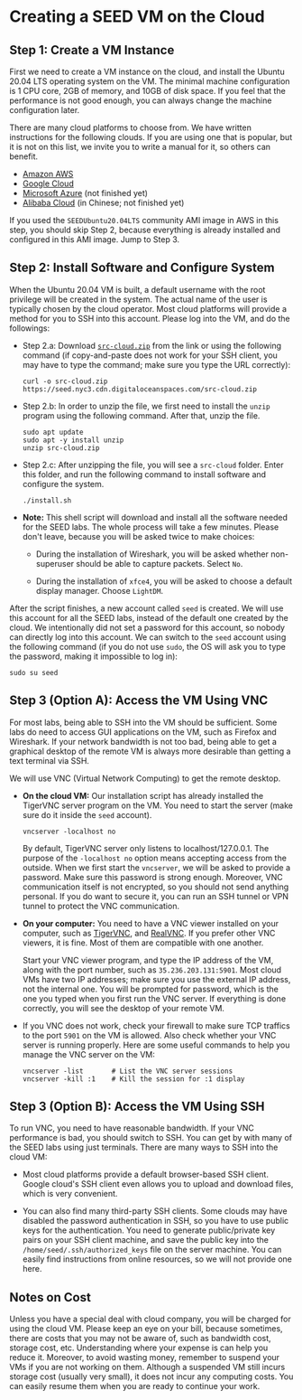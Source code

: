 # Creating a SEED VM on the Cloud


## Step 1: Create a VM Instance

First we need to create a VM instance on the cloud, and install the Ubuntu 20.04 LTS
operating system on the VM. The minimal machine configuration
is 1 CPU core, 2GB of memory, and 10GB of disk space. If you feel that the 
performance is not good enough, you can always change the machine 
configuration later. 

There are many cloud platforms to choose from. We have written instructions 
for the following clouds. If you are using one that is popular, but it is 
not on this list, we invite you to write a manual for it, 
so others can benefit. 

- [Amazon AWS](./create_vm_aws.md)
- [Google Cloud](./create_vm_gcp.md)
- [Microsoft Azure](./create_vm_azure.md) (not finished yet)
- [Alibaba Cloud](./create_vm_ali.md) (in Chinese; not finished yet)


If you used the `SEEDUbuntu20.04LTS` community AMI image in AWS in this step, 
you should skip Step 2, because everything is already installed and configured
in this AMI image. Jump to Step 3.

## Step 2: Install Software and Configure System 


When the Ubuntu 20.04 VM is built, a default username with the root privilege 
will be created in the system. The actual name of the user is typically
chosen by the cloud operator. Most cloud platforms will provide 
a method for you to SSH into this account. Please log into the VM, and do the followings:

- Step 2.a: Download [`src-cloud.zip`](https://seed.nyc3.cdn.digitaloceanspaces.com/src-cloud.zip) 
  from the link or using the following command (if copy-and-paste does not work
  for your SSH client, you may have to type the command; make sure you type 
  the URL correctly):
  ```
  curl -o src-cloud.zip https://seed.nyc3.cdn.digitaloceanspaces.com/src-cloud.zip
  ```

- Step 2.b: In order to unzip the file, we first need to install the `unzip` program 
  using the following command. After that, unzip the file. 
  ```
  sudo apt update 
  sudo apt -y install unzip
  unzip src-cloud.zip 
  ```

- Step 2.c: After unzipping the file, you will see a `src-cloud` folder. 
  Enter this folder, and run the following command to install software 
  and configure the system.
  ```
  ./install.sh
  ```

- **Note:** This shell script will download and install all the software needed for
  the SEED labs. The whole process will take a few minutes. Please
  don't leave, because you will be asked twice to make choices: 

  - During the installation of Wireshark, you will be asked
    whether non-superuser should be able to capture packets.
    Select `No`.

  - During the installation of `xfce4`, you will be asked to
    choose a default display manager. Choose `LightDM`.


After the script finishes, a new account called `seed` is created. 
We will use this account for all the SEED labs, instead of the default one
created by the cloud. We intentionally did not set a password for this account, 
so nobody can directly log into this account. We can switch to the `seed`
account using the following command (if you do not use `sudo`, the OS
will ask you to type the password, making it impossible to log in):
```
sudo su seed
```

## Step 3 (Option A): Access the VM Using VNC

For most labs, being able to SSH into the VM should be sufficient.
Some labs do need to access GUI applications on the VM, such as
Firefox and Wireshark. If your network bandwidth is not too
bad, being able to get a graphical desktop of the remote VM is
always more desirable than getting a text terminal via SSH.

We will use VNC (Virtual Network Computing) to get the remote 
desktop. 

- **On the cloud VM:** Our installation script has already installed 
  the TigerVNC server program on the VM. You need to start the 
  server (make sure do it inside the `seed` account).
  ```
  vncserver -localhost no
  ```  
  By default, TigerVNC server only listens to localhost/127.0.0.1. The
  purpose of the `-localhost no` option means accepting access from the
  outside. When we first start the `vncserver`, we will be asked to provide a
  password. Make sure this password is strong enough. Moreover, VNC
  communication itself is not encrypted, so you should not send anything
  personal. If you do want to secure it, you can run an SSH tunnel or VPN
  tunnel to protect the VNC communication.

- **On your computer:** You need to have a VNC viewer installed 
  on your computer, such as [TigerVNC](https://tigervnc.org/), and
  [RealVNC](https://www.realvnc.com/en/connect/download/viewer/).
  If you prefer other VNC viewers,
  it is fine. Most of them are compatible with one another.

  Start your VNC viewer program, and type the IP address of the VM, along with
  the port number, such as `35.236.203.131:5901`. Most cloud VMs have two
  IP addresses; make sure you use the external IP address, not the internal
  one. You will be prompted for password, which is the one you typed 
  when you first run the VNC server. If everything is done correctly, 
  you will see the desktop of your remote VM.
  
- If you VNC does not work, check your firewall to make sure TCP traffics
  to the port `5901` on the VM is allowed. Also check whether your VNC server 
  is running properly. Here are some useful commands to help you manage the VNC server on the VM:
  ```
  vncserver -list       # List the VNC server sessions
  vncserver -kill :1    # Kill the session for :1 display
  ```

## Step 3 (Option B): Access the VM Using SSH

To run VNC, you need to have reasonable bandwidth. If your VNC performance
is bad, you should switch to SSH. You can get by with many of the 
SEED labs using just terminals. There are many ways to SSH into the 
cloud VM:

- Most cloud platforms provide a default browser-based SSH client. 
  Google cloud's SSH client even allows you to upload and download files, 
  which is very convenient. 

- You can also find many third-party SSH clients. Some clouds may have 
  disabled the password authentication in SSH, so you have to use 
  public keys for the authentication. 
  You need to generate public/private key pairs on your SSH client machine, 
  and save the public key into the `/home/seed/.ssh/authorized_keys` file on
  the server machine. You can easily find 
  instructions from online resources, so we will not provide one here. 


## Notes on Cost

Unless you have a special deal with cloud company, you will
be charged for using the cloud VM. Please keep an eye on your bill, 
because sometimes, there are costs that you may 
not be aware of, such as bandwidth cost, storage cost, etc. 
Understanding where your expense is can help you reduce it. 
Moreover, to avoid wasting money, remember to 
suspend your VMs if you are not working on them. Although a 
suspended VM still incurs storage cost (usually very small), it 
does not incur any computing costs. You can easily resume them
when you are ready to continue your work.